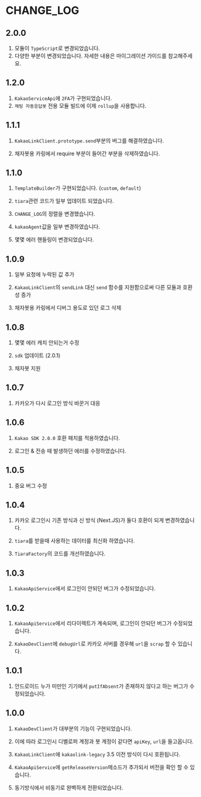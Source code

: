 # CHANGE_LOG
## 2.0.0
1. 모듈이 `TypeScript`로 변경되었습니다.
2. 다양한 부분이 변경되었습니다. 자세한 내용은 마이그레이션 가이드를 참고해주세요.

## 1.2.0
1. `KakaoServiceApi`에 `2FA`가 구현되었습니다.
2. `채팅 자동응답봇` 전용 모듈 빌드에 이제 `rollup`을 사용합니다.

## 1.1.1
1. `KakaoLinkClient.prototype.send`부분의 버그를 해결하였습니다.

2. 채자봇용 카링에서 require 부분이 들어간 부분을 삭제하였습니다.

## 1.1.0
1. `TemplateBuilder`가 구현되었습니다. (`custom`, `default`)

2. `tiara`관련 코드가 일부 업데이트 되었습니다.

3. `CHANGE_LOG`의 정렬을 변경했습니다.

4. `kakaoAgent`값을 일부 변경하였습니다.

5. 몇몇 에러 핸들링이 변경되었습니다.

## 1.0.9
1. 일부 요청에 누락된 값 추가

2. `KakaoLinkClient`의 `sendLink` 대신 `send` 함수를 지원함으로써 다른 모듈과 호환성 증가

3. 채자봇용 카링에서 디버그 용도로 있던 로그 삭제

## 1.0.8
1. 몇몇 에러 캐치 안되는거 수정

2. `sdk` 업데이트 (2.0.1)

3. 채자봇 지원

## 1.0.7
1. 카카오가 다시 로그인 방식 바꾼거 대응

## 1.0.6
1. `Kakao SDK 2.0.0` 호환 패치를 적용하였습니다.

2. 로그인 & 전송 때 발생하던 에러를 수정하였습니다.

## 1.0.5
1. 중요 버그 수정

## 1.0.4
1. 카카오 로그인시 기존 방식과 신 방식 (Next.JS)가 둘다 호환이 되게 변경하였습니다.

2. `tiara`를 받을때 사용하는 데이터를 최신화 하였습니다.

3. `TiaraFactory`의 코드를 개선하였습니다.

## 1.0.3
1. `KakaoApiService`에서 로그인이 안되던 버그가 수정되었습니다.

## 1.0.2
1. `KakaoApiService`에서 리다이렉트가 계속되며, 로그인이 안되던 버그가 수정되었습니다.

2. `KakaoDevClient`에 `debugUrl`로 카카오 서버를 경우해 `url`을 `scrap` 할 수 있습니다.

## 1.0.1
1. 안드로이드 누가 미만인 기기에서 `putIfAbsent`가 존재하지 않다고 하는 버그가 수정되었습니다.

## 1.0.0
1. `KakaoDevClient`가 대부분의 기능이 구현되었습니다.

2. 이에 따라 로그인시 디벨로퍼 계정과 봇 계정이 같다면 `apiKey`, `url`을 들고옵니다.

3. `KakaoLinkClient`에 `kakaolink-legacy` 3.5 이전 방식이 다시 호환됩니다.

4. `KakaoApiService`에 `getReleaseVersion`메소드가 추가되서 버전을 확인 할 수 있습니다.

5. 동기방식에서 비동기로 완벽하게 전환되었습니다.